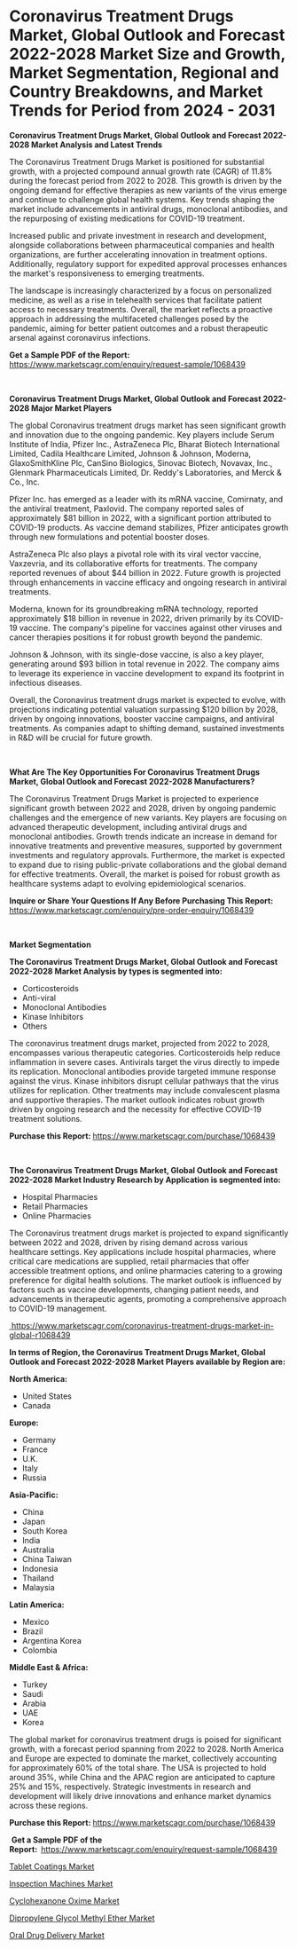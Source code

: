 <p><h1>Coronavirus Treatment Drugs Market, Global Outlook and Forecast 2022-2028 Market Size and Growth, Market Segmentation, Regional and Country Breakdowns, and Market Trends for Period from 2024 -  2031</h1></p><p><strong>Coronavirus Treatment Drugs Market, Global Outlook and Forecast 2022-2028 Market Analysis and Latest Trends</strong></p>
<p><p>The Coronavirus Treatment Drugs Market is positioned for substantial growth, with a projected compound annual growth rate (CAGR) of 11.8% during the forecast period from 2022 to 2028. This growth is driven by the ongoing demand for effective therapies as new variants of the virus emerge and continue to challenge global health systems. Key trends shaping the market include advancements in antiviral drugs, monoclonal antibodies, and the repurposing of existing medications for COVID-19 treatment.</p><p>Increased public and private investment in research and development, alongside collaborations between pharmaceutical companies and health organizations, are further accelerating innovation in treatment options. Additionally, regulatory support for expedited approval processes enhances the market's responsiveness to emerging treatments.</p><p>The landscape is increasingly characterized by a focus on personalized medicine, as well as a rise in telehealth services that facilitate patient access to necessary treatments. Overall, the market reflects a proactive approach in addressing the multifaceted challenges posed by the pandemic, aiming for better patient outcomes and a robust therapeutic arsenal against coronavirus infections.</p></p>
<p><strong>Get a Sample PDF of the Report:&nbsp;</strong> <a href="https://www.marketscagr.com/enquiry/request-sample/1068439">https://www.marketscagr.com/enquiry/request-sample/1068439</a></p>
<p>&nbsp;</p>
<p><strong>Coronavirus Treatment Drugs Market, Global Outlook and Forecast 2022-2028 Major Market Players</strong></p>
<p><p>The global Coronavirus treatment drugs market has seen significant growth and innovation due to the ongoing pandemic. Key players include Serum Institute of India, Pfizer Inc., AstraZeneca Plc, Bharat Biotech International Limited, Cadila Healthcare Limited, Johnson & Johnson, Moderna, GlaxoSmithKline Plc, CanSino Biologics, Sinovac Biotech, Novavax, Inc., Glenmark Pharmaceuticals Limited, Dr. Reddy's Laboratories, and Merck & Co., Inc.</p><p>Pfizer Inc. has emerged as a leader with its mRNA vaccine, Comirnaty, and the antiviral treatment, Paxlovid. The company reported sales of approximately $81 billion in 2022, with a significant portion attributed to COVID-19 products. As vaccine demand stabilizes, Pfizer anticipates growth through new formulations and potential booster doses.</p><p>AstraZeneca Plc also plays a pivotal role with its viral vector vaccine, Vaxzevria, and its collaborative efforts for treatments. The company reported revenues of about $44 billion in 2022. Future growth is projected through enhancements in vaccine efficacy and ongoing research in antiviral treatments.</p><p>Moderna, known for its groundbreaking mRNA technology, reported approximately $18 billion in revenue in 2022, driven primarily by its COVID-19 vaccine. The company's pipeline for vaccines against other viruses and cancer therapies positions it for robust growth beyond the pandemic.</p><p>Johnson & Johnson, with its single-dose vaccine, is also a key player, generating around $93 billion in total revenue in 2022. The company aims to leverage its experience in vaccine development to expand its footprint in infectious diseases.</p><p>Overall, the Coronavirus treatment drugs market is expected to evolve, with projections indicating potential valuation surpassing $120 billion by 2028, driven by ongoing innovations, booster vaccine campaigns, and antiviral treatments. As companies adapt to shifting demand, sustained investments in R&D will be crucial for future growth.</p></p>
<p>&nbsp;</p>
<p><strong>What Are The Key Opportunities For Coronavirus Treatment Drugs Market, Global Outlook and Forecast 2022-2028 Manufacturers?</strong></p>
<p><p>The Coronavirus Treatment Drugs Market is projected to experience significant growth between 2022 and 2028, driven by ongoing pandemic challenges and the emergence of new variants. Key players are focusing on advanced therapeutic development, including antiviral drugs and monoclonal antibodies. Growth trends indicate an increase in demand for innovative treatments and preventive measures, supported by government investments and regulatory approvals. Furthermore, the market is expected to expand due to rising public-private collaborations and the global demand for effective treatments. Overall, the market is poised for robust growth as healthcare systems adapt to evolving epidemiological scenarios.</p></p>
<p><strong>Inquire or Share Your Questions If Any Before Purchasing This Report:</strong> <a href="https://www.marketscagr.com/enquiry/pre-order-enquiry/1068439">https://www.marketscagr.com/enquiry/pre-order-enquiry/1068439</a></p>
<p>&nbsp;</p>
<p><strong>Market Segmentation</strong></p>
<p><strong>The Coronavirus Treatment Drugs Market, Global Outlook and Forecast 2022-2028 Market Analysis by types is segmented into:</strong></p>
<p><ul><li>Corticosteroids</li><li>Anti-viral</li><li>Monoclonal Antibodies</li><li>Kinase Inhibitors</li><li>Others</li></ul></p>
<p><p>The coronavirus treatment drugs market, projected from 2022 to 2028, encompasses various therapeutic categories. Corticosteroids help reduce inflammation in severe cases. Antivirals target the virus directly to impede its replication. Monoclonal antibodies provide targeted immune response against the virus. Kinase inhibitors disrupt cellular pathways that the virus utilizes for replication. Other treatments may include convalescent plasma and supportive therapies. The market outlook indicates robust growth driven by ongoing research and the necessity for effective COVID-19 treatment solutions.</p></p>
<p><strong>Purchase this Report:&nbsp;</strong><a href="https://www.marketscagr.com/purchase/1068439">https://www.marketscagr.com/purchase/1068439</a></p>
<p>&nbsp;</p>
<p><strong>The Coronavirus Treatment Drugs Market, Global Outlook and Forecast 2022-2028 Market Industry Research by Application is segmented into:</strong></p>
<p><ul><li>Hospital Pharmacies</li><li>Retail Pharmacies</li><li>Online Pharmacies</li></ul></p>
<p><p>The Coronavirus treatment drugs market is projected to expand significantly between 2022 and 2028, driven by rising demand across various healthcare settings. Key applications include hospital pharmacies, where critical care medications are supplied, retail pharmacies that offer accessible treatment options, and online pharmacies catering to a growing preference for digital health solutions. The market outlook is influenced by factors such as vaccine developments, changing patient needs, and advancements in therapeutic agents, promoting a comprehensive approach to COVID-19 management.</p></p>
<p><a href="https://www.marketscagr.com/coronavirus-treatment-drugs-market-in-global-r1068439">&nbsp;https://www.marketscagr.com/coronavirus-treatment-drugs-market-in-global-r1068439</a></p>
<p><strong>In terms of Region, the Coronavirus Treatment Drugs Market, Global Outlook and Forecast 2022-2028 Market Players available by Region are:</strong></p>
<p>
    <p> <strong> North America: </strong>
        <ul>
            <li>United States</li>
            <li>Canada</li>
        </ul>
        </p> 
    <p> <strong> Europe: </strong>
        <ul>
            <li>Germany</li>
            <li>France</li>
            <li>U.K.</li>
            <li>Italy</li>
            <li>Russia</li>
        </ul>
        </p> 
    <p> <strong> Asia-Pacific: </strong>
        <ul>
            <li>China</li>
            <li>Japan</li>
            <li>South Korea</li>
            <li>India</li>
            <li>Australia</li>
            <li>China Taiwan</li>
            <li>Indonesia</li>
            <li>Thailand</li>
            <li>Malaysia</li>
        </ul>
        </p> 
    <p> <strong> Latin America: </strong>
        <ul>
            <li>Mexico</li>
            <li>Brazil</li>
            <li>Argentina Korea</li>
            <li>Colombia</li>
        </ul>
        </p> 
    <p> <strong> Middle East & Africa: </strong>
        <ul>
            <li>Turkey</li>
            <li>Saudi</li>
            <li>Arabia</li>
            <li>UAE</li>
            <li>Korea</li>
        </ul>
    </p>
    </p>
<p><p>The global market for coronavirus treatment drugs is poised for significant growth, with a forecast period spanning from 2022 to 2028. North America and Europe are expected to dominate the market, collectively accounting for approximately 60% of the total share. The USA is projected to hold around 35%, while China and the APAC region are anticipated to capture 25% and 15%, respectively. Strategic investments in research and development will likely drive innovations and enhance market dynamics across these regions.</p></p>
<p><strong>Purchase this Report: </strong><a href="https://www.marketscagr.com/purchase/1068439">https://www.marketscagr.com/purchase/1068439</a></p>
<p>&nbsp;<strong>Get a Sample PDF of the Report:&nbsp;&nbsp;</strong><a href="https://www.marketscagr.com/enquiry/request-sample/1068439">https://www.marketscagr.com/enquiry/request-sample/1068439</a></p>
<p><strong></strong></p>
<p><p><a href="https://medium.com/@reportprime01/the-tablet-coatings-industry-analysis-report-offers-a-comprehensive-and-current-examination-of-2c0fcc37ec66">Tablet Coatings Market</a></p><p><a href="https://medium.com/@carolynwatkins697/in-the-inspection-machines-market-the-main-focus-is-on-keeping-costs-low-and-getting-the-most-bbdf9e8fe2e5">Inspection Machines Market</a></p><p><a href="https://issuu.com/reportprime-2/docs/cyclohexanone-oxime-market-size-203_e89b4822663eb3">Cyclohexanone Oxime Market</a></p><p><a href="https://issuu.com/reportprime-2/docs/dipropylene-glycol-methyl-ether-mar_3ba83fdfb6bfee">Dipropylene Glycol Methyl Ether Market</a></p><p><a href="https://www.linkedin.com/pulse/deep-dive-oral-drug-delivery-market-itstrends-segmentation-o7plf?trackingId=vzf%2FFPzUTfiXyYpQ8EkQ%2Fw%3D%3D">Oral Drug Delivery Market</a></p></p>